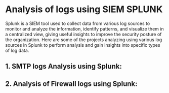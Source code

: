 # Analysis of logs using SIEM SPLUNK
Splunk is a SIEM tool used to collect data from various log sources to monitor and analyze the information, identify patterns, and visualize them in a centralized view, giving useful insights to improve the security posture of the organization. Here are some of the projects analyzing using various log sources in Splunk to perform analysis and gain insights into specific types of log data.

## 1. SMTP logs Analysis using Splunk:

## 2. Analysis of Firewall logs using Splunk:
